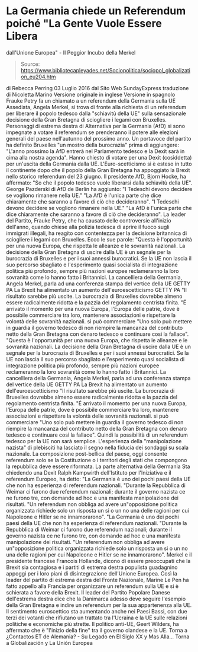# La Germania chiede un Referendum poiché "La Gente Vuole Essere Libera 
dall'Unione Europea" - Il Peggior Incubo della Merkel

> Source: https://www.bibliotecapleyades.net/Sociopolitica/sociopol_globalization_eu204.htm

di Rebecca Perring
03 Luglio 2016
dal Sito Web SundayExpress
traduzione di Nicoletta Marino
Versione originale in inglese
Versione in spagnolo
Frauke Petry
fa un chiamato a
un referendum della Germania sulla UE
Assediata, Angela Merkel,
si trova di fronte alla richiesta di un referendum
per liberare il popolo tedesco dalla "schiavitù della UE"
sulla sensazionale decisione della Gran Bretagna
di sciogliere i legami con Bruxelles.
Personaggi di estrema destra di Alternativa per la Germania (AfD) si sono impegnate a votare il referendum se prenderanno il potere alle elezioni generali del paese nell'autunno del prossimo anno.
Un portavoce del partito ha definito Bruxelles "un mostro della burocrazia" prima di aggiungere:
"L'anno prossimo la AfD entrerà nel Parlamento tedesco e la Dexit sarà in cima alla nostra agenda".
Hanno chiesto di votare per una Dexit (cosìddetta) per un'uscita della Germania dalla UE.
L'Euro-scetticismo si è esteso in tutto il continente dopo che il popolo della Gran Bretagna ha appoggiato la Brexit nello storico referendum del 23 giugno.
Il presidente AfD, Bjorn Hocke, ha affermato:
"So che il popolo tedesco vuole liberarsi dalla schiavitù della UE".
George Pazderski di AfD de Berlín ha aggiunto:
"I Tedeschi devono decidere se vogliono rimanere nella UE." "La AfD è l'unica parte che dice chiaramente che saranno a favore di ciò che decideranno".
"I Tedeschi devono decidere se vogliono rimanere nella UE."
"La AfD è l'unica parte che dice chiaramente che saranno a favore di ciò che decideranno".
La leader del Partito, Frauke Petry, che ha causato delle controversie all'inizio dell'anno, quando chiese alla polizia tedesca di aprire il fuoco sugli immigrati illegali, ha reagito con contentezza per la decisione britannica di sciogliere i legami con Bruxelles.
Ecco le sue parole:
"Questa è l'opportunità per una nuova Europa, che rispetta le alleanze e le sovranità nazionali. La decisione della Gran Bretagna di uscire dalla UE è un segnale per la burocrazia di Bruxelles e per i suoi annessi burocratici. Se la UE non lascia il suo percorso sbagliato e l'esperimento quasi socialista di integrazione politica più profondo, sempre più nazioni europee reclameranno la loro sovranità come lo hanno fatto i Britannici. La cancelliera della Germania, Angela Merkel, parla ad una conferenza stampa del vertice della UE GETTY PA La Brexit ha alimentato un aumento dell'euroescetticismo GETTY PA "Il risultato sarebbe più uscite. La burocrazia di Bruxelles dovrebbe almeno essere radicalmente ridotta e la pazzia del regolamento centrista finita. "É arrivato il momento per una nuova Europa, l'Europa delle patrie, dove è possibile commerciare tra loro, mantenere associazioni e rispettare la volontà delle sovranità nazionali. si può commerciare "Uno solo può mettere in guardia il governo tedesco di non riempire la mancanza del contributo netto della Gran Bretagna con denaro tedesco e continuare così la fallace".
"Questa è l'opportunità per una nuova Europa, che rispetta le alleanze e le sovranità nazionali. La decisione della Gran Bretagna di uscire dalla UE è un segnale per la burocrazia di Bruxelles e per i suoi annessi burocratici.
Se la UE non lascia il suo percorso sbagliato e l'esperimento quasi socialista di integrazione politica più profondo, sempre più nazioni europee reclameranno la loro sovranità come lo hanno fatto i Britannici.
La cancelliera della Germania, Angela Merkel,
parla ad una conferenza stampa del vertice della UE
GETTY PA
La Brexit ha alimentato
un aumento dell'euroescetticismo
"Il risultato sarebbe più uscite. La burocrazia di Bruxelles dovrebbe almeno essere radicalmente ridotta e la pazzia del regolamento centrista finita.
"É arrivato il momento per una nuova Europa, l'Europa delle patrie, dove è possibile commerciare tra loro, mantenere associazioni e rispettare la volontà delle sovranità nazionali. si può commerciare
"Uno solo può mettere in guardia il governo tedesco di non riempire la mancanza del contributo netto della Gran Bretagna con denaro tedesco e continuare così la fallace".
Quindi la possibilità di un referendum tedesco per la UE non sarà semplice.
L'esperienza della "manipolazione nazista" di plebisciti ha lasciato il segno nella fiducia dei sondaggi su scala nazionale.
La composizione post-bellica del paese, oggi consente referendum solo se la Costituzione o i territori degli stati che compongono la repubblica deve essere riformata.
La parte alternativa della Germania
Sta chiedendo una Dexit
Ralph Kampwirth dell'Istituto per l'Iniziativa e il referendum Europeo, ha detto:
"La Germania è uno dei pochi paesi della UE che non ha esperienza di referendum nazionali. "Durante la Repubblica di Weimar ci furono due referendum nazionali; durante il governo nazista ce ne furono tre, con domande ad hoc e una manifesta manipolazione dei risultati. "Un referendum non obbliga ad avere un"opposizione politica organizzata richiede solo un risposta un si o un no una delle ragioni per cui Napoleone e Hitler se ne innamorarono".
"La Germania è uno dei pochi paesi della UE che non ha esperienza di referendum nazionali.
"Durante la Repubblica di Weimar ci furono due referendum nazionali; durante il governo nazista ce ne furono tre, con domande ad hoc e una manifesta manipolazione dei risultati.
"Un referendum non obbliga ad avere un"opposizione politica organizzata richiede solo un risposta un si o un no una delle ragioni per cui Napoleone e Hitler se ne innamorarono".
Merkel e il presidente francese Francois Hollande, dicono di essere preoccupati che la Brexit sia contagiosa e i partiti di estrema destra populista guadagnino appoggi per i loro piani di disintegrazione dell'Unione Europea.
Così la leader del partito di estrema destra del Fronte Nazionale, Marine Le Pen ha fatto appello alla Francia per organizzare un referendum sulla UE e si è schierata a favore della Brexit.
Il leader del Partito Popolare Danese dell'estrema destra dice che la Danimarca adesso deve seguire l'esempio della Gran Bretagna e indire un referendum per la sua appartenenza alla UE.
Il sentimento euroscettico sta aumentando anche nei Paesi Bassi, con due terzi dei votanti che rifiutano un trattato tra l'Ucraina e la UE sulle relazioni politiche e economiche più strette.
Il politico anti-UE, Geert Wilders, ha affermato che è "l'inizio della fine" tra il governo olandese e la UE.
Torna a ¿Contactos ET de Alemania? - Su Legado en El Siglo XX y Mas Alla...
Torna a Globalización y La Unión Europea
